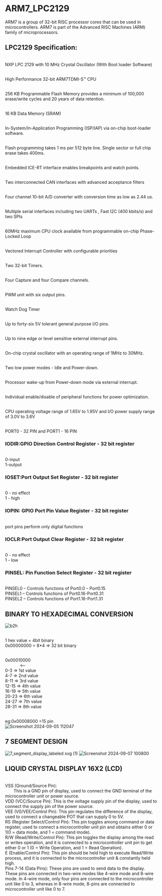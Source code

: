 # ARM7_LPC2129

ARM7 is a group of 32-bit RISC processor cores that can be used in microcontrollers. ARM7 is part of the Advanced RISC Machines (ARM) family of microprocessors.

## LPC2129 Specification:

<br> NXP LPC 2129 with 10 MHz Crystal Oscillator (With Boot loader Software)

<br> High Performance 32-bit ARM7TDMI-S™ CPU

<br> 256 KB Programmable Flash Memory provides a minimum of 100,000 erase/write cycles and 20 years of data retention.

<br> 16 KB Data Memory (SRAM)

<br> In-System/In-Application Programming (ISP/IAP) via on-chip boot-loader software. 

<br> Flash programming takes 1 ms per 512 byte line. Single sector or full chip erase takes 400ms.

<br> Embedded ICE-RT interface enables breakpoints and watch points.

<br> Two interconnected CAN interfaces with advanced acceptance filters

<br> Four channel 10-bit A/D converter with conversion time as low as 2.44 us.

<br> Multiple serial interfaces including two UARTs , Fast I2C (400 kbits/s) and two SPIs 

<br> 60MHz maximum CPU clock available from programmable on-chip Phase-Locked Loop 

<br> Vectored Interrupt Controller with configurable priorities

<br> Two 32-bit Timers. 

<br> Four Capture and four Compare channels. 

<br> PWM unit with six output pins.

<br> Watch Dog Timer

<br> Up to forty-six 5V tolerant general purpose I/O pins. 

<br> Up to nine edge or level sensitive external interrupt pins. 

<br> On-chip crystal oscillator with an operating range of 1MHz to 30MHz. 

<br> Two low power modes - Idle and Power-down. 

<br> Processor wake-up from Power-down mode via external interrupt. 

<br> Individual enable/disable of peripheral functions for power optimization. 

<br> CPU operating voltage range of 1.65V to 1.95V and I/O power supply range of 3.0V to 3.6V

<br> PORT0 - 32 PIN  and  PORT1 - 16 PIN

### IODIR:GPIO Direction Control Register - 32 bit register
<br> 0-input
<br> 1-output

### IOSET:Port Output Set Register - 32 bit register
<br> 0 - no effect
<br> 1 - high

### IOPIN: GPIO Port Pin Value Register - 32 bit register
<br> port pins perform only digital functions

### IOCLR:Port Output Clear Register - 32 bit register
<br> 0 - no effect
<br> 1 - low

### PINSEL: Pin Function Select Register - 32 bit register
<br> PINSEL0 – Controls functions of Port0.0 – Port0.15
<br> PINSEL1 – Controls functions of Port0.16-Port0.31
<br> PINSEL2 – Controls functions of Port1.16-Port1.31


## BINARY TO HEXADECIMAL CONVERSION

![b2h](https://github.com/user-attachments/assets/c38418aa-aa48-46aa-bb84-6c4d9ac992a4)

<br> 1 hex value = 4bit binary
<br> 0x00000000 = 8*4 => 32 bit binary


<br> 0x00010000
<br> &ensp;&ensp;&ensp;&ensp;&ensp;&ensp;&ensp;<--
<br> 0-3  => 1st value
<br> 4-7  => 2nd value
<br> 8-11  => 3rd value
<br> 12-15  => 4th value 
<br> 16-19  => 5th value
<br> 20-23  => 6th value
<br> 24-27  => 7th value
<br> 28-31  => 8th value

<br> eg:0x00008000 =15 pin
<br>
![Screenshot 2024-09-05 112047](https://github.com/user-attachments/assets/2e012987-4a5d-4aea-95b6-f4e586099a23)


## 7 SEGMENT DESIGN

![7_segment_display_labeled svg (1)](https://github.com/user-attachments/assets/acbec58b-5c58-47a5-9be9-2312c812bf90)
![Screenshot 2024-09-07 100800](https://github.com/user-attachments/assets/5b97bc19-22b1-45ab-8ae3-db3ea54468ea)

## LIQUID CRYSTAL DISPLAY 16X2 (LCD)

<br> VSS (Ground/Source Pin):
<br> &ensp;&ensp;&ensp;&ensp;This is a GND pin of display, used to connect the GND terminal of the microcontroller unit or power source.
<br> VDD (VCC/Source Pin): 
This is the voltage supply pin of the display, used to connect the supply pin of the power source.
<br> VEE (V0/VEE/Control Pin): This pin regulates the difference of the display, used to connect a changeable POT that can supply 0 to 5V.
<br> RS (Register Select/Control Pin): This pin toggles among command or data register, used to connect a microcontroller unit pin and obtains either 0 or 1(0 = data mode, and 1 = command mode).
<br> R/W (Read/Write/Control Pin): This pin toggles the display among the read or writes operation, and it is connected to a microcontroller unit pin to get either 0 or 1 (0 = Write Operation, and 1 = Read Operation).
<br> E (Enable/Control Pin): This pin should be held high to execute Read/Write process, and it is connected to the microcontroller unit & constantly held high.
<br> Pins 7-14 (Data Pins): These pins are used to send data to the display. These pins are connected in two-wire modes like 4-wire mode and 8-wire mode. In 4-wire mode, only four pins are connected to the microcontroller unit like 0 to 3, whereas in 8-wire mode, 8-pins are connected to microcontroller unit like 0 to 7.






  



